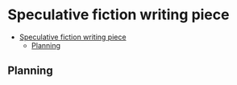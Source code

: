# Speculative fiction writing piece

- [Speculative fiction writing piece](#speculative-fiction-writing-piece)
  - [Planning](#planning)

## Planning
